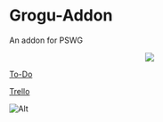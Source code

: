 # Grogu-Addon
An addon for PSWG

<p align="center">
  <img src="https://i.imgur.com/RVlNBbq.png" />
</p>

[To-Do](https://docs.google.com/document/d/1Ds9LY6d_cfAp6eAwkeu3Kw8s3ffP1ZypxpIE9qMR6aY/edit)

[Trello](https://trello.com/b/8sz4qTqR/little-green-menace)

![Alt](https://repobeats.axiom.co/api/embed/18eb0e64985bb30ea0b4defe793543d822fa25f9.svg "Repobeats analytics image")
